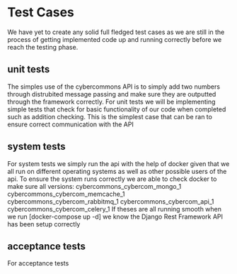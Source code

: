# Test Cases
We have yet to create any solid full fledged test cases as we are still in the process of getting implemented code
up and running correctly before we reach the testing phase. 

## unit tests
The simples use of the cybercommons API is to simply add two numbers through distrubited message passing and make sure they are
outputted through the framework correctly.
For unit tests we will be implementing simple tests that check for basic functionality of our code when completed such as addition checking. This is the simplest case that can be ran to ensure correct communication with the API

## system tests
For system tests we simply run the api with the help of docker given that we all run on different operating systems as well as other possible users of the api. To ensure the system runs correctly we are able to check docker to make sure all versions:
cybercommons_cybercom_mongo_1  
cybercommons_cybercom_memcache_1 
cybercommons_cybercom_rabbitmq_1 
cybercommons_cybercom_api_1      
cybercommons_cybercom_celery_1
If theses are all running smooth when we run [docker-compose up -d] we know the Django Rest Framework API has been setup correctly

## acceptance tests
For acceptance tests
